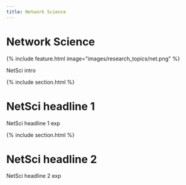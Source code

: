 ```yaml
---
title: Network Science
---
```


# <i class="fas net"></i>Network Science

{%
  include feature.html
  image="images/research_topics/net.png"
%}


NetSci intro


{% include section.html %}

# NetSci headline 1


NetSci headline 1 exp

{% include section.html %}

# NetSci headline 2

NetSci headline 2 exp